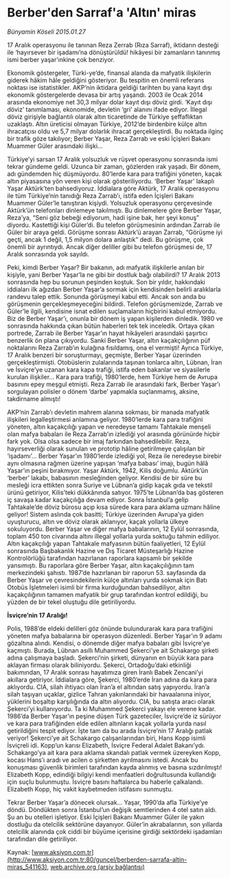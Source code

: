 # Berber'den Sarraf'a 'Altın' miras

*Bünyamin Köseli 2015.01.27*

<div class="pNewsDetailMainContent ctx_content" itemprop="articleBody">
 <p>
  17 Aralık operasyonu ile tanınan Reza Zerrab (Rıza Sarraf), iktidarın desteği ile ‘hayırsever bir işadamı’na dönüştürüldü! hikâyesi bir zamanların tanınmış ismi berber yaşar’ınkine çok benziyor.
 </p>
 <p>
  Ekonomik göstergeler, Türki-ye’de, finansal alanda da mafyatik ilişkilerin giderek hâkim hâle geldiğini gösteriyor. Bu tespitin en önemli referans noktası ise istatistikler. AKP’nin iktidara geldiği tarihten bu yana kayıt dışı ekonomik göstergelerde devasa bir artış yaşandı. 2003 ile Ocak 2014 arasında ekonomiye net 30,3 milyar dolar kayıt dışı döviz girdi. ‘Kayıt dışı döviz’ tanımlaması, ekonomide, devletin ‘gri’ alanını ifade ediyor. İllegal döviz girişiyle bağlantılı olarak altın ticaretinde de Türkiye şeffaflıktan uzaklaştı. Altın üreticisi olmayan Türkiye, 2012’de birdenbire külçe altın ihracatçısı oldu ve 5,7 milyar dolarlık ihracat gerçekleştirdi. Bu noktada ilginç bir trafik göze takılıyor; Berber Yaşar, Reza Zarrab ve eski İçişleri Bakanı Muammer Güler arasındaki ilişki…
 </p>
 <p>
  Türkiye’yi sarsan 17 Aralık yolsuzluk ve rüşvet operasyonu sonrasında ismi tekrar gündeme geldi. Uzunca bir zaman, gözlerden ırak yaşadı. Bir dönem, adı gündemden hiç düşmüyordu. 80’lerde kara para trafiğini yöneten, kaçak altın piyasasına yön veren kişi olarak gösteriliyordu. ‘Berber Yaşar’ lakaplı Yaşar Aktürk’ten bahsediyoruz. İddialara göre Aktürk, 17 Aralık operasyonu ile tüm Türkiye’nin tanıdığı Reza Zarrab’ı, istifa eden İçişleri Bakanı Muammer Güler’le tanıştıran kişiydi. Yolsuzluk operasyonu çerçevesinde Aktürk’ün telefonları dinlemeye takılmıştı. Bu dinlemelere göre Berber Yaşar, Reza’ya, “Seni göz bebeği ediyorum, hadi işine bak, her şeyi konuş” diyordu. Kastettiği kişi Güler’di. Bu telefon görüşmesinin ardından Zarrab ile Güler bir araya geldi. Görüşme sonrası Aktürk’ü arayan Zarrab, “Görüşme iyi geçti, ancak 1 değil, 1,5 milyon dolara anlaştık” dedi. Bu görüşme, çok önemli bir ayrıntıydı. Ancak diğer deliller gibi bu telefon görüşmesi de, 17 Aralık sonrasında yok sayıldı.
 </p>
 <p>
  Peki, kimdi Berber Yaşar? Bir bakanın, adı mafyatik ilişkilerle anılan bir kişiyle, yani Berber Yaşar’la ne gibi bir dostluk bağı olabilirdi? 17 Aralık 2013 sonrasında hep bu sorunun peşinden koştuk. Son bir yıldır, hakkındaki iddiaları ilk ağızdan Berber Yaşar’a sormak için kendisinden belirli aralıklarla randevu talep ettik. Sonunda görüşmeyi kabul etti. Ancak son anda bu görüşmenin gerçekleşmeyeceğini bildirdi. Telefon görüşmemizde, Zarrab ve Güler’le ilgili, kendisine isnat edilen suçlamaların hiçbirini kabul etmiyordu. Biz de Berber Yaşar’ı, onunla bir dönem iş yapan kişilerden dinledik. 1980 ve sonrasında hakkında çıkan bütün haberleri tek tek inceledik. Ortaya çıkan portrede, Zarrab ile Berber Yaşar’ın hayat hikâyeleri arasındaki şaşırtıcı benzerlik ön plana çıkıyordu. Sanki Berber Yaşar, altın kaçakçılığının püf noktalarını Reza Zarrab’ın kulağına fısıldamış, ona el vermişti! Ayrıca Türkiye, 17 Aralık benzeri bir soruşturmayı, geçmişte, Berber Yaşar üzerinden gerçekleştirmişti. Otobüslerin zulalarında taşınan tonlarca altın, Lübnan, İran ve İsviçre’ye uzanan kara kapa trafiği, istifa eden bakanlar ve siyasilerle kurulan ilişkiler… Kara para trafiği, 1980’lerde, hem Türkiye hem de Avrupa basınını epey meşgul etmişti. Reza Zarrab ile arasındaki fark, Berber Yaşar’ı sorgulayan polisler o dönem ‘darbe’ yapmakla suçlanmamış, aksine, takdirname almıştı!
 </p>
 <p>
  AKP’nin Zarrab’ı devletin mahrem alanına sokması, bir manada mafyatik ilişkileri legalleştirmesi anlamına geliyor. 1980’lerde kara para trafiğini yöneten, altın kaçakçılığı yapan ve neredeyse tamamı Tahtakale menşeli olan mafya babaları ile Reza Zarrab’ın izlediği yol arasında görünürde hiçbir fark yok. Olsa olsa sadece bir imaj farkından bahsedilebilir. Reza, hayırseverliği olarak sunulan ve prototip hâline getirilmeye çalışılan bir ‘işadamı’… Berber Yaşar’ın 1980’lerde izlediği yol, Reza ile neredeyse birebir aynı olmasına rağmen üzerine yapışan ‘mafya babası’ imajı, bugün hâlâ Yaşar’ın peşini bırakmıyor. Yaşar Aktürk, 1942, Kilis doğumlu. Aktürk’ün ‘berber’ lakabı, babasının mesleğinden geliyor. Kendisi de bir süre bu mesleği icra ettikten sonra Suriye ve Lübnan’a gidip kaçak gıda ve tekstil ürünü getiriyor, Kilis’teki dükkânında satıyor. 1975’te Lübnan’da baş gösteren iç savaşa kadar kaçakçılığa devam ediyor. Sonra İstanbul’a gelip Tahtakale’de döviz bürosu açıp kısa sürede kara para aklama uzmanı hâline geliyor! Sistem aslında çok basitti; Türkiye üzerinden Avrupa’ya giden uyuşturucu, altın ve döviz olarak aklanıyor, kaçak yollarla ülkeye sokuluyordu. Berber Yaşar ve diğer mafya babalarının, 12 Eylül sonrasında, toplam 450 ton civarında altını illegal yollarla yurda soktuğu tahmin ediliyor. Altın kaçakçılığı yapan Tahtakale mafyasının bütün faaliyetleri, 12 Eylül sonrasında Başbakanlık Hazine ve Dış Ticaret Müsteşarlığı Hazine Kontrolörlüğü tarafından hazırlanan raporlara kapsamlı bir şekilde yansımıştı. Bu raporlara göre Berber Yaşar, altın kaçakçılığının tam merkezindeki şahıstı. 1987’de hazırlanan bir raporun 53. sayfasında da Berber Yaşar ve çevresindekilerin külçe altınları yurda sokmak için Batı Otobüs İşletmeleri isimli bir firma kurduğundan bahsediliyor, altın kaçakçılığının tamamen mafyatik bir grup tarafından kontrol edildiği, bu yüzden de bir tekel oluştuğu dile getiriliyordu.
 </p>
 <p>
  <strong>
   İsviçre’nin 17 Aralığı!
  </strong>
 </p>
 <p>
  Polis, 1988’de eldeki delilleri göz önünde bulundurarak kara para trafiğini yöneten mafya babalarına bir operasyon düzenledi. Berber Yaşar’ın 9 adamı gözaltına alındı. Kendisi, o dönemde diğer mafya babaları gibi İsviçre’ye kaçmıştı. Burada, Lübnan asıllı Muhammed Şekerci’ye ait Schakargo şirketi adına çalışmaya başladı. Şekerci’nin şirketi, dünyanın en büyük kara para aklayan firması olarak biliniyordu. Şekerci, Ortadoğu’daki etkinliği bakımından, 17 Aralık sonrası hayatımıza giren İranlı Babek Zencani’yi akıllara getiriyor. İddialara göre, Şekerci, 1980’erde İran adına da kara para aklıyordu. CIA, silah ihtiyacı olan İran’a el altından satış yapıyordu. İran’a silah taşıyan uçaklar, gizlice Tahran yakınlarındaki bir havaalanına iniyor, yüklerini boşaltıp karşılığında da altın alıyordu. CIA, bu satışta aracı olarak Şekerci’yi kullanıyordu. Ta ki Muhammed Şekerci yakayı ele verene kadar. 1986’da Berber Yaşar’ın peşine düşen Türk gazeteciler, İsviçre’de iz sürüyor ve kara para trafiğinden elde edilen altınların kaçak yollarla yurda nasıl getirildiğini tespit ediyor. İşte tam da bu arada İsviçre’nin 17 Aralığı patlak veriyor! Şekerci’ye ait Schakargo çalışanlarından biri, Hans Kopp isimli İsviçreli idi. Kopp’un karısı Elizabeth, İsviçre Federal Adalet Bakanı’ydı. Schakargo’ya ait kara para aklama skandalı patlak vermek üzereyken Kopp, kocası Hans’ı aradı ve acilen o şirketten ayrılmasını istedi. Ancak bu konuşması güvenlik birimleri tarafından kayda alınmış ve basına sızdırılmıştı! Elizabeth Kopp, edindiği bilgiyi kendi menfaatleri doğrultusunda kullandığı için suçlu bulunmuştu. İsviçre basını haftalarca bu haberle çalkalandı. Elizabeth Kopp, hiç vakit kaybetmeden istifasını sunmuştu.
 </p>
 <p>
  Tekrar Berber Yaşar’a dönecek olursak… Yaşar, 1990’da afla Türkiye’ye döndü. Döndükten sonra İstanbul’un değişik semtlerinden 4 otel satın aldı. Şu an bu otelleri işletiyor. Eski İçişleri Bakanı Muammer Güler ile yakın dostluğu da otelcilik sektörüne dayanıyor. Güler’in akrabalarının, son yıllarda otelcilik alanında çok ciddi bir büyüme içerisine girdiği sektördeki işadamları tarafından dile getiriliyor.
 </p>
</div>


Kaynak: [www.aksiyon.com.tr](http://www.aksiyon.com.tr:80/guncel/berberden-sarrafa-altin-miras_541163), [web.archive.org (arşiv bağlantısı)](http://web.archive.org/web/20151229234227/http://www.aksiyon.com.tr:80/guncel/berberden-sarrafa-altin-miras_541163)
